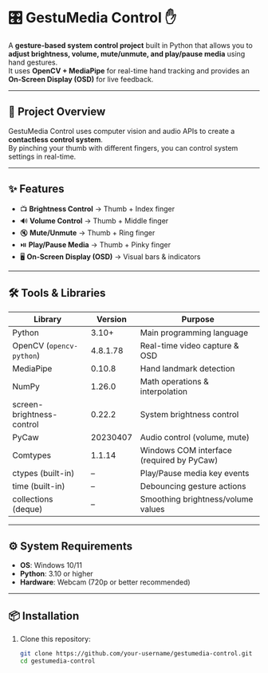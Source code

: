 # 🎛️ GestuMedia Control ✋

A **gesture-based system control project** built in Python that allows you to **adjust brightness, volume, mute/unmute, and play/pause media** using hand gestures.  
It uses **OpenCV + MediaPipe** for real-time hand tracking and provides an **On-Screen Display (OSD)** for live feedback.  

---

## 📌 Project Overview  
GestuMedia Control uses computer vision and audio APIs to create a **contactless control system**.  
By pinching your thumb with different fingers, you can control system settings in real-time.  

---

## ✨ Features  
- 📺 **Brightness Control** → Thumb + Index finger  
- 🔊 **Volume Control** → Thumb + Middle finger  
- 🔇 **Mute/Unmute** → Thumb + Ring finger  
- ⏯️ **Play/Pause Media** → Thumb + Pinky finger  
- 🖥️ **On-Screen Display (OSD)** → Visual bars & indicators  

---

## 🛠️ Tools & Libraries  

| Library | Version | Purpose |
|---------|---------|---------|
| Python | 3.10+ | Main programming language |
| OpenCV (`opencv-python`) | 4.8.1.78 | Real-time video capture & OSD |
| MediaPipe | 0.10.8 | Hand landmark detection |
| NumPy | 1.26.0 | Math operations & interpolation |
| screen-brightness-control | 0.22.2 | System brightness control |
| PyCaw | 20230407 | Audio control (volume, mute) |
| Comtypes | 1.1.14 | Windows COM interface (required by PyCaw) |
| ctypes (built-in) | – | Play/Pause media key events |
| time (built-in) | – | Debouncing gesture actions |
| collections (deque) | – | Smoothing brightness/volume values |

---

## ⚙️ System Requirements  
- **OS**: Windows 10/11  
- **Python**: 3.10 or higher  
- **Hardware**: Webcam (720p or better recommended)  

---

## 📦 Installation  

1. Clone this repository:  
   ```bash
   git clone https://github.com/your-username/gestumedia-control.git
   cd gestumedia-control
